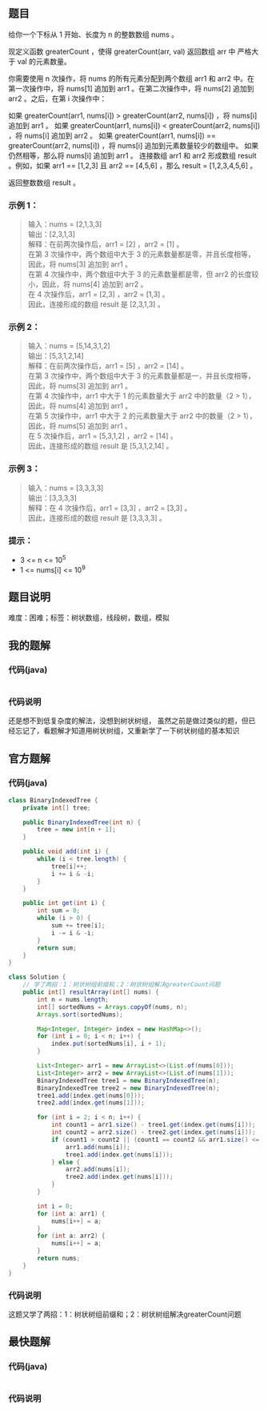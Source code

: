 ## 题目
给你一个下标从 1 开始、长度为 n 的整数数组 nums 。

现定义函数 greaterCount ，使得 greaterCount(arr, val) 返回数组 arr 中 严格大于 val 的元素数量。

你需要使用 n 次操作，将 nums 的所有元素分配到两个数组 arr1 和 arr2 中。在第一次操作中，将 nums[1] 追加到 arr1 。在第二次操作中，将 nums[2] 追加到 arr2 。之后，在第 i 次操作中：

如果 greaterCount(arr1, nums[i]) > greaterCount(arr2, nums[i]) ，将 nums[i] 追加到 arr1 。
如果 greaterCount(arr1, nums[i]) < greaterCount(arr2, nums[i]) ，将 nums[i] 追加到 arr2 。
如果 greaterCount(arr1, nums[i]) == greaterCount(arr2, nums[i]) ，将 nums[i] 追加到元素数量较少的数组中。
如果仍然相等，那么将 nums[i] 追加到 arr1 。
连接数组 arr1 和 arr2 形成数组 result 。例如，如果 arr1 == [1,2,3] 且 arr2 == [4,5,6] ，那么 result = [1,2,3,4,5,6] 。

返回整数数组 result 。
### 示例 1：
> 输入：nums = [2,1,3,3]  
> 输出：[2,3,1,3]  
> 解释：在前两次操作后，arr1 = [2] ，arr2 = [1] 。  
> 在第 3 次操作中，两个数组中大于 3 的元素数量都是零，并且长度相等，因此，将 nums[3] 追加到 arr1 。  
> 在第 4 次操作中，两个数组中大于 3 的元素数量都是零，但 arr2 的长度较小，因此，将 nums[4] 追加到 arr2 。  
> 在 4 次操作后，arr1 = [2,3] ，arr2 = [1,3] 。  
> 因此，连接形成的数组 result 是 [2,3,1,3] 。  
### 示例 2：
> 输入：nums = [5,14,3,1,2]  
> 输出：[5,3,1,2,14]  
> 解释：在前两次操作后，arr1 = [5] ，arr2 = [14] 。   
> 在第 3 次操作中，两个数组中大于 3 的元素数量都是一，并且长度相等，因此，将 nums[3] 追加到 arr1 。  
> 在第 4 次操作中，arr1 中大于 1 的元素数量大于 arr2 中的数量（2 > 1），因此，将 nums[4] 追加到 arr1 。  
> 在第 5 次操作中，arr1 中大于 2 的元素数量大于 arr2 中的数量（2 > 1），因此，将 nums[5] 追加到 arr1 。  
> 在 5 次操作后，arr1 = [5,3,1,2] ，arr2 = [14] 。  
> 因此，连接形成的数组 result 是 [5,3,1,2,14] 。  
### 示例 3：
> 输入：nums = [3,3,3,3]  
> 输出：[3,3,3,3]  
> 解释：在 4 次操作后，arr1 = [3,3] ，arr2 = [3,3] 。  
> 因此，连接形成的数组 result 是 [3,3,3,3] 。  
### 提示：
- 3 <= n <= 10<sup>5</sup>
- 1 <= nums[i] <= 10<sup>9</sup>
## 题目说明
难度：困难；标签：树状数组，线段树，数组，模拟
## 我的题解
### 代码(java)
```java

```
### 代码说明
还是想不到低复杂度的解法，没想到树状树组， 虽然之前是做过类似的题，但已经忘记了，看题解才知道用树状树组，又重新学了一下树状树组的基本知识
## 官方题解
### 代码(java)
```java
class BinaryIndexedTree {
    private int[] tree;

    public BinaryIndexedTree(int n) {
        tree = new int[n + 1];
    }

    public void add(int i) {
        while (i < tree.length) {
            tree[i]++;
            i += i & -i;
        }
    }

    public int get(int i) {
        int sum = 0;
        while (i > 0) {
            sum += tree[i];
            i -= i & -i;
        }
        return sum;
    }
}

class Solution {
    // 学了两招：1：树状树组前缀和；2：树状树组解决greaterCount问题
    public int[] resultArray(int[] nums) {
        int n = nums.length;
        int[] sortedNums = Arrays.copyOf(nums, n);
        Arrays.sort(sortedNums);

        Map<Integer, Integer> index = new HashMap<>();
        for (int i = 0; i < n; i++) {
            index.put(sortedNums[i], i + 1);
        }

        List<Integer> arr1 = new ArrayList<>(List.of(nums[0]));
        List<Integer> arr2 = new ArrayList<>(List.of(nums[1]));
        BinaryIndexedTree tree1 = new BinaryIndexedTree(n);
        BinaryIndexedTree tree2 = new BinaryIndexedTree(n);
        tree1.add(index.get(nums[0]));
        tree2.add(index.get(nums[1]));

        for (int i = 2; i < n; i++) {
            int count1 = arr1.size() - tree1.get(index.get(nums[i]));
            int count2 = arr2.size() - tree2.get(index.get(nums[i]));
            if (count1 > count2 || (count1 == count2 && arr1.size() <= arr2.size())) {
                arr1.add(nums[i]);
                tree1.add(index.get(nums[i]));
            } else {
                arr2.add(nums[i]);
                tree2.add(index.get(nums[i]));
            }
        }

        int i = 0;
        for (int a: arr1) {
            nums[i++] = a;
        }
        for (int a: arr2) {
            nums[i++] = a;
        }
        return nums;
    }
}
```
### 代码说明
这题又学了两招：1：树状树组前缀和；2：树状树组解决greaterCount问题
## 最快题解
### 代码(java)
```java
```
### 代码说明